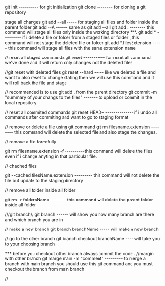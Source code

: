 git init ---------- for git initialization
git clone -------- for cloning a git repository

stage all changes
git add --all ----- for staging all files and folder inside the parent folder
git add --A ------ same as git add --all
git add . --------  this command will stage all files only inside the working directory ***.
git add * --------- if i delete a file or folder from a staged files or folder , this command will not stage the deleted file or folder
git add *.filesExtension ----- this command will stage all files with the same extension name

// reset all staged commands
git reset ----------- for reset all command we've done and it will return only changes not the deleted files 

//git reset with deleted files
git reset --hard ----- like we deleted a file and want to also reset to change stating then we will use this command and it will roll back the file and stage

// recommended is to use git add . from the parent directory
git commit -m "summary of your changs to the files" ------- to upload or commit in the local repository


// reset all commited commands
git reset HEAD~ -------------- if i undo all commands after commiting and want to go to staging format


// remove or delete a file using git command
git rm filesname.extension -------- this command will delete the selected file and also stage the changes.


// remove a file forcefully

git rm filesname.extension -f    ----------this command will delete the files even if i change anyting in that particular file.

// chached files

git --cached filesName.extension   --------- this command will not delete the file but update to the staging directory

// remove all folder inside all folder

git rm -r foldersName -------- this command will delete the parent folder inside all folder

///git branch//
git branch  ------ will show you how many branch are there and which branch you are in

// make a new branch
git branch branchName  ----- will make a new branch

// go to the other branch
git branch checkout branchName ---- will take you to your choosing branch

*** before you checkout other branch always commit the code . 
//margin with other branch
git marge main -m "comment" --------- to merge a branch with main branch you should use this git command and you must checkout the branch from main branch

//